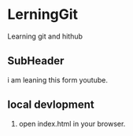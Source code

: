 # LerningGit
Learning git and hithub

## SubHeader
i am leaning this form youtube.

## local devlopment

1. open index.html in your browser. 